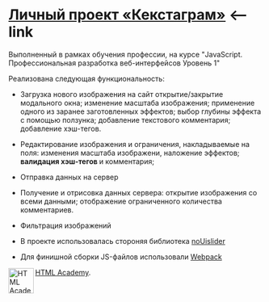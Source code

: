 # [Личный проект «Кекстаграм»](https://askomarov.github.io/kekstagramByHTMLAcademy/) <--link
Выполненный в рамках обучения профессии, на курсе "JavaScript. Профессиональная разработка веб-интерфейсов
Уровень 1"

Реализована следующая функциональность:
- Загрузка нового изображения на сайт
открытие/закрытие модального окна; 
изменение масштаба изображения;
применение одного из заранее заготовленных эффектов;
выбор глубины эффекта с помощью ползунка;
добавление текстового комментария;
добавление хэш-тегов.

- Редактирование изображения и ограничения, накладываемые на поля:
изменения масштаба изображени, наложение эффектов;
<b>валидация хэш-тегов </b> и комментария;

- Отправка данных на сервер

- Получение и отрисовка данных сервера:
открытие изображения со всеми данными;
отображение ограниченного количества комментариев.

- Фильтрация изображений

- В проекте использовалась стороняя библиотека [noUislider](https://refreshless.com/nouislider/)

- Для финишной сборки JS-файлов использовали [Webpack](https://webpack.js.org/)


<a href="https://htmlacademy.ru/intensive/javascript"><img align="left" width="50" height="50" alt="HTML Academy" src="https://up.htmlacademy.ru/static/img/intensive/javascript/logo-for-github-2.png"></a>
[HTML Academy](https://htmlacademy.ru).
